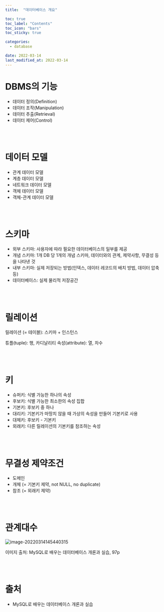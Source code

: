 ```yaml
---
title:  "데이터베이스 개요"

toc: true
toc_label: "Contents"
toc_icon: "bars"
toc_sticky: true

categories:
  - database

date: 2022-03-14
last_modified_at: 2022-03-14
---
```


# DBMS의 기능

* 데이터 정의(Definition)
* 데이터 조작(Manipulation)
* 데이터 추출(Retrieval)
* 데이터 제어(Control)

<br><br>

# 데이터 모델

* 관계 데이터 모델
* 계층 데이터 모델
* 네트워크 데이터 모델
* 객체 데이터 모델
* 객체-관계 데이터 모델

<br><br>

# 스키마

* 외부 스키마: 사용자에 따라 필요한 데이터베이스의 일부를 제공
* 개념 스키마: 1개 DB 당 1개의 개념 스키마, 데이터와의 관계, 제약사항, 무결성 등을 나타낸 것
* 내부 스키마: 실제 저장되는 방법(인덱스, 데이터 레코드의 배치 방법, 데이터 압축 등)
* 데이터베이스: 실제 물리적 저장공간

<br><br>

# 릴레이션

릴레이션 (= 테이블): 스키마 + 인스턴스

튜플(tuple): 행, 카디날리티
속성(attribute): 열, 차수

<br><br>

# 키

* 슈퍼키: 식별 가능한 하나의 속성
* 후보키: 식별 가능한 최소한의 속성 집합
* 기본키: 후보키 중 하나
* 대리키: 기본키가 마땅치 않을 때 가상의 속성을 만들어 기본키로 사용
* 대체키: 후보키 - 기본키
* 외래키: 다른 릴레이션의 기본키를 참조하는 속성

<br><br>

# 무결성 제약조건

* 도메인
* 개체 (= 기본키 제약, not NULL, no duplicate)
* 참조 (= 외래키 제약)

<br><br>

# 관계대수

![image-20220314145440315](/Users/koinow/Code/Blog/assets/images/2022-03-14-intro/image-20220314145440315.png)

이미지 출처: MySQL로 배우는 데이터베이스 개론과 실습, 97p

<br><br>

# 출처

* MySQL로 배우는 데이터베이스 개론과 실습
